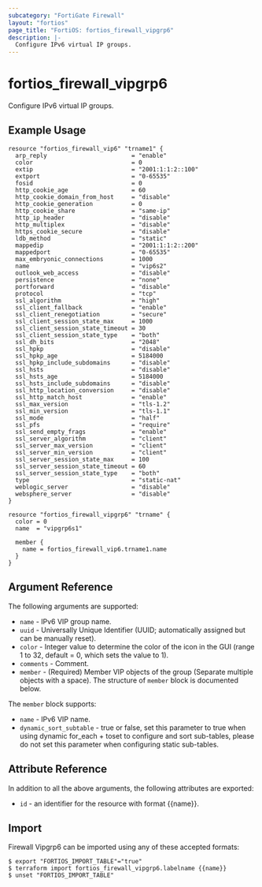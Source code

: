 ```yaml
---
subcategory: "FortiGate Firewall"
layout: "fortios"
page_title: "FortiOS: fortios_firewall_vipgrp6"
description: |-
  Configure IPv6 virtual IP groups.
---
```


# fortios_firewall_vipgrp6
Configure IPv6 virtual IP groups.

## Example Usage

```hcl
resource "fortios_firewall_vip6" "trname1" {
  arp_reply                        = "enable"
  color                            = 0
  extip                            = "2001:1:1:2::100"
  extport                          = "0-65535"
  fosid                            = 0
  http_cookie_age                  = 60
  http_cookie_domain_from_host     = "disable"
  http_cookie_generation           = 0
  http_cookie_share                = "same-ip"
  http_ip_header                   = "disable"
  http_multiplex                   = "disable"
  https_cookie_secure              = "disable"
  ldb_method                       = "static"
  mappedip                         = "2001:1:1:2::200"
  mappedport                       = "0-65535"
  max_embryonic_connections        = 1000
  name                             = "vip6s2"
  outlook_web_access               = "disable"
  persistence                      = "none"
  portforward                      = "disable"
  protocol                         = "tcp"
  ssl_algorithm                    = "high"
  ssl_client_fallback              = "enable"
  ssl_client_renegotiation         = "secure"
  ssl_client_session_state_max     = 1000
  ssl_client_session_state_timeout = 30
  ssl_client_session_state_type    = "both"
  ssl_dh_bits                      = "2048"
  ssl_hpkp                         = "disable"
  ssl_hpkp_age                     = 5184000
  ssl_hpkp_include_subdomains      = "disable"
  ssl_hsts                         = "disable"
  ssl_hsts_age                     = 5184000
  ssl_hsts_include_subdomains      = "disable"
  ssl_http_location_conversion     = "disable"
  ssl_http_match_host              = "enable"
  ssl_max_version                  = "tls-1.2"
  ssl_min_version                  = "tls-1.1"
  ssl_mode                         = "half"
  ssl_pfs                          = "require"
  ssl_send_empty_frags             = "enable"
  ssl_server_algorithm             = "client"
  ssl_server_max_version           = "client"
  ssl_server_min_version           = "client"
  ssl_server_session_state_max     = 100
  ssl_server_session_state_timeout = 60
  ssl_server_session_state_type    = "both"
  type                             = "static-nat"
  weblogic_server                  = "disable"
  websphere_server                 = "disable"
}

resource "fortios_firewall_vipgrp6" "trname" {
  color = 0
  name  = "vipgrp6s1"

  member {
    name = fortios_firewall_vip6.trname1.name
  }
}
```

## Argument Reference


The following arguments are supported:

* `name` - IPv6 VIP group name.
* `uuid` - Universally Unique Identifier (UUID; automatically assigned but can be manually reset).
* `color` - Integer value to determine the color of the icon in the GUI (range 1 to 32, default = 0, which sets the value to 1).
* `comments` - Comment.
* `member` - (Required) Member VIP objects of the group (Separate multiple objects with a space). The structure of `member` block is documented below.

The `member` block supports:

* `name` - IPv6 VIP name.
* `dynamic_sort_subtable` - true or false, set this parameter to true when using dynamic for_each + toset to configure and sort sub-tables, please do not set this parameter when configuring static sub-tables.

## Attribute Reference

In addition to all the above arguments, the following attributes are exported:
* `id` - an identifier for the resource with format {{name}}.

## Import

Firewall Vipgrp6 can be imported using any of these accepted formats:
```
$ export "FORTIOS_IMPORT_TABLE"="true"
$ terraform import fortios_firewall_vipgrp6.labelname {{name}}
$ unset "FORTIOS_IMPORT_TABLE"
```
